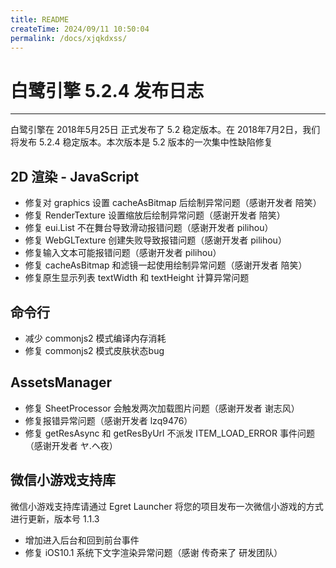 ```yaml
---
title: README
createTime: 2024/09/11 10:50:04
permalink: /docs/xjqkdxss/
---
```

# 白鹭引擎 5.2.4 发布日志


---


白鹭引擎在 2018年5月25日 正式发布了 5.2 稳定版本。在 2018年7月2日，我们将发布 5.2.4 稳定版本。本次版本是 5.2 版本的一次集中性缺陷修复


## 2D 渲染 - JavaScript 

* 修复对 graphics 设置 cacheAsBitmap 后绘制异常问题（感谢开发者 陪笑）
* 修复 RenderTexture 设置缩放后绘制异常问题（感谢开发者 陪笑）
* 修复 eui.List 不在舞台导致滑动报错问题（感谢开发者 pilihou）
* 修复 WebGLTexture 创建失败导致报错问题（感谢开发者 pilihou）
* 修复输入文本可能报错问题（感谢开发者 pilihou）
* 修复 cacheAsBitmap 和滤镜一起使用绘制异常问题（感谢开发者 陪笑）
* 修复原生显示列表 textWidth 和 textHeight 计算异常问题

## 命令行

* 减少 commonjs2 模式编译内存消耗
* 修复 commonjs2 模式皮肤状态bug

## AssetsManager

* 修复 SheetProcessor 会触发两次加载图片问题（感谢开发者 谢志风）
* 修复报错异常问题（感谢开发者 lzq9476）
* 修复 getResAsync 和 getResByUrl 不派发 ITEM_LOAD_ERROR 事件问题（感谢开发者 ヤ.ヘ夜）

## 微信小游戏支持库

微信小游戏支持库请通过 Egret Launcher 将您的项目发布一次微信小游戏的方式进行更新，版本号 1.1.3

* 增加进入后台和回到前台事件
* 修复 iOS10.1 系统下文字渲染异常问题（感谢 传奇来了 研发团队）
